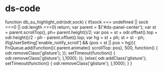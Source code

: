 # ds-code
function db_su_highlight_odr(odr,sock) {
	if(sock === undefined || sock ===0 || odr.length ===0) return;
	var parent = $('#ds-panel-center');
	var st = parent.scrollTop(), ph= parent.height()/2;
	var pos = st + odr.offset().top + odr.height()/2 - ph - parent.offset().top;
	var hg = st + ph;
	st = st - ph;
	if(gUserSetting['enable_notify_scroll'] && (pos < st || pos > hg)){
	    FnQueue.add(function(){
			parent.animate({ scrollTop: pos}, 500, function() {
				odr.removeClass('glisture');
			});
			setTimeout(function() {
				odr.removeClass('glisture');
			},1000);
		});
	}else{
		odr.addClass('glisture');
		setTimeout(function() {
			odr.removeClass('glisture');
		},1000); 
	}
}

